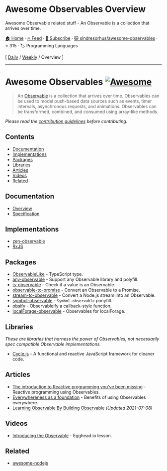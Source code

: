# Awesome Observables Overview

Awesome Observable related stuff - An Observable is a collection that arrives over time.

[🏠 Home](/README.md) · [🔥 Feed](https://test.trackawesomelist.com/sindresorhus/awesome-observables/rss.xml) · [📮 Subscribe](https://trackawesomelist.us17.list-manage.com/subscribe?u=d2f0117aa829c83a63ec63c2f&id=36a103854c) · [😺 sindresorhus/awesome-observables](https://github.com/sindresorhus/awesome-observables/blob/main/readme.md) · ⭐ 315 · 🏷️ Programming Languages

[ [Daily](/content/sindresorhus/awesome-observables/README.md) / [Weekly](/content/sindresorhus/awesome-observables/week/README.md) / Overview ]

---

# Awesome Observables [![Awesome](https://awesome.re/badge.svg)](https://awesome.re)

> An [Observable](https://github.com/zenparsing/es-observable) is a collection that arrives over time. Observables can be used to model push-based data sources such as events, timer intervals, asynchronous requests, and animations. Observables can be transformed, combined, and consumed using array-like methods.

*Please read the [contribution guidelines](https://github.com/sindresorhus/awesome-observables/blob/main/readme.md/contributing.md) before contributing.*

## Contents

*   [Documentation](#documentation)
*   [Implementations](#implementations)
*   [Packages](#packages)
*   [Libraries](#libraries)
*   [Articles](#articles)
*   [Videos](#videos)
*   [Related](#related)

## Documentation

*   [Overview](https://github.com/tc39/proposal-observable)
*   [Specification](https://tc39.github.io/proposal-observable/)

## Implementations

*   [zen-observable](https://github.com/zenparsing/zen-observable)
*   [RxJS](https://github.com/ReactiveX/RxJS)

## Packages

*   [ObservableLike](https://github.com/sindresorhus/type-fest/blob/main/source/observable-like.d.ts) - TypeScript type.
*   [any-observable](https://github.com/sindresorhus/any-observable) - Support any Observable library and polyfill.
*   [is-observable](https://github.com/sindresorhus/is-observable) - Check if a value is an Observable.
*   [observable-to-promise](https://github.com/sindresorhus/observable-to-promise) - Convert an Observable to a Promise.
*   [stream-to-observable](https://github.com/jamestalmage/stream-to-observable) - Convert a Node.js stream into an Observable.
*   [symbol-observable](https://github.com/blesh/symbol-observable) - `Symbol.observable` ponyfill.
*   [obsify](https://github.com/samverschueren/obsify) - Observableify a callback-style function.
*   [localForage-observable](https://github.com/thgreasi/localForage-observable) - Observables for localForage.

## Libraries

*These are libraries that harness the power of Observables, not necessarily spec compatible Observable implementations.*

*   [Cycle.js](http://cycle.js.org) - A functional and reactive JavaScript framework for cleaner code.

## Articles

*   [The introduction to Reactive programming you've been missing](https://gist.github.com/staltz/868e7e9bc2a7b8c1f754) - Reactive programming using Observables.
*   [Everywhereness as a foundation](http://staltz.com/everywhereness-as-a-foundation.html) - Benefits of using Observables everywhere.
*   [Learning Observable By Building Observable](https://benlesh.com/posts/learning-observable-by-building-observable/) *(Updated 2021-07-08)*

## Videos

*   [Introducing the Observable](https://egghead.io/lessons/javascript-introducing-the-observable) - Egghead.io lesson.

## Related

*   [awesome-nodejs](https://github.com/sindresorhus/awesome-nodejs)

